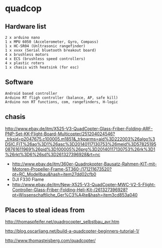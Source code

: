 quadcop
=======


Hardware list
-------------

    2 x arduino nano 
    1 x MPU 6050 (Accelerometer, Gyro, Compass)
    1 x HC-SR04 (Unltrasonic rangefinder)
    1 x xxxx (Serial bluetooth breakout board)
    4 x brushless motors
    4 x ECS (brushless speed controllers)
    4 x plastic roters 
    1 x chasis with heatsink (for esc)


Software
--------

    Android based controller
    Arduino RT fligh controller (balance, AP, safe kill)
    Arduino non RT functions, com, rangefinders, H-logic 



chasis
------

http://www.ebay.de/itm/X525-V3-QuadCopter-Glass-Friber-Folding-ARF-PNP-Set-KK-Flight-Board-Multicopter/251204024546?_trksid=p2047675.c100005.m1851&_trkparms=aid%3D222003%26algo%3DSIC.FIT%26ao%3D1%26asc%3D20140117130753%26meid%3D5782519508761611969%26pid%3D100005%26prg%3D20140117130753%26rk%3D1%26rkt%3D6%26sd%3D261327396928&rt=nc




- http://www.ebay.de/itm/360er-Quadrokopter-Bausatz-Rahmen-KIT-mit-Motoren-Propeller-Frame-ST360-/171211673520?pt=RC_Modellbau&hash=item27dd02cfb0
- DJI F330 Flame
- http://www.ebay.de/itm/New-X525-V3-QuadCopter-MWC-V2-5-Flight-Controller-Glass-Friber-Folding-Heli-Kit-/261327396928?pt=Wissenschaftliche_Ger%C3%A4te&hash=item3cd853a040
    


Places to steal ideas from
--------------------------

http://thomaspfeifer.net/quadrocopter_selbstbau_avr.htm

http://blog.oscarliang.net/build-a-quadcopter-beginners-tutorial-1/

http://www.thomasteisberg.com/quadcopter/
